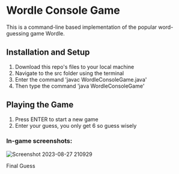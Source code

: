 # Wordle Console Game
This is a command-line based implementation of the popular word-guessing game Wordle.

## Installation and Setup
1. Download this repo's files to your local machine
2. Navigate to the src folder using the terminal
3. Enter the command 'javac WordleConsoleGame.java'
4. Then type the command 'java WordleConsoleGame'

## Playing the Game
1. Press ENTER to start a new game
2. Enter your guess, you only get 6 so guess wisely

### In-game screenshots:
![Screenshot 2023-08-27 210929](https://github.com/emilydoh/WordleConsoleGame/assets/113153067/1da10db0-a3ca-4ccd-8beb-0fc66fce8675)

Final Guess
